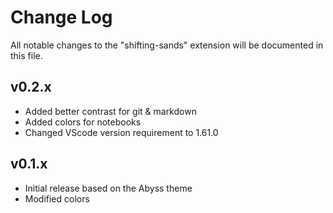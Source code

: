 # Change Log

All notable changes to the "shifting-sands" extension will be documented in this file.

## v0.2.x
- Added better contrast for git & markdown
- Added colors for notebooks
- Changed VScode version requirement to 1.61.0

## v0.1.x
- Initial release based on the Abyss theme
- Modified colors